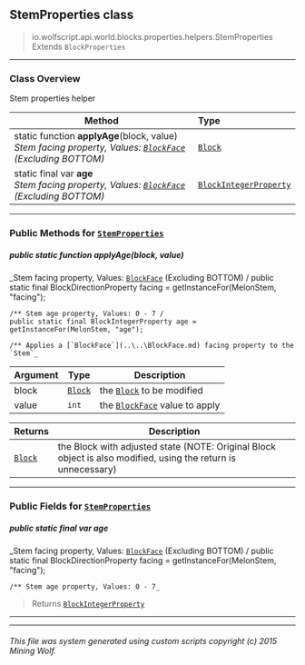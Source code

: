 ## StemProperties __class__

>io.wolfscript.api.world.blocks.properties.helpers.StemProperties
>Extends `BlockProperties`

---

### Class Overview

Stem properties helper

Method | Type   
--- | :--- 
static function __applyAge__(block, value) <br> _Stem facing property, Values: [`BlockFace`](..\..\BlockFace.md) (Excluding BOTTOM)_ | [`Block`](..\..\Block.md)
static final var __age__ <br> _Stem facing property, Values: [`BlockFace`](..\..\BlockFace.md) (Excluding BOTTOM)_ | [`BlockIntegerProperty`](..\BlockIntegerProperty.md)



---


### Public Methods for [`StemProperties`](StemProperties.md)

##### <a id='applyage'></a>public static function __applyAge__(block, value)

_Stem facing property, Values: [`BlockFace`](..\..\BlockFace.md) (Excluding BOTTOM) /
    public static final BlockDirectionProperty facing = getInstanceFor(MelonStem, "facing");

    /** Stem age property, Values: 0 - 7 /
    public static final BlockIntegerProperty age = getInstanceFor(MelonStem, "age");

    /** Applies a [`BlockFace`](..\..\BlockFace.md) facing property to the `Stem`_

Argument | Type | Description  
--- | --- | --- 
block | [`Block`](..\..\Block.md) | the [`Block`](..\..\Block.md) to be modified
value | `int` | the [`BlockFace`](..\..\BlockFace.md) value to apply

Returns | Description
--- | --- 
[`Block`](..\..\Block.md) | the Block with adjusted state (NOTE: Original Block object is also modified, using the return is unnecessary)


---

### Public Fields for [`StemProperties`](StemProperties.md)

##### <a id='age'></a>public static final var __age__

_Stem facing property, Values: [`BlockFace`](..\..\BlockFace.md) (Excluding BOTTOM) /
    public static final BlockDirectionProperty facing = getInstanceFor(MelonStem, "facing");

    /** Stem age property, Values: 0 - 7_

>Returns
>  [`BlockIntegerProperty`](..\BlockIntegerProperty.md)

---
---


###### This file was system generated using custom scripts copyright (c) 2015 Mining Wolf.
	

